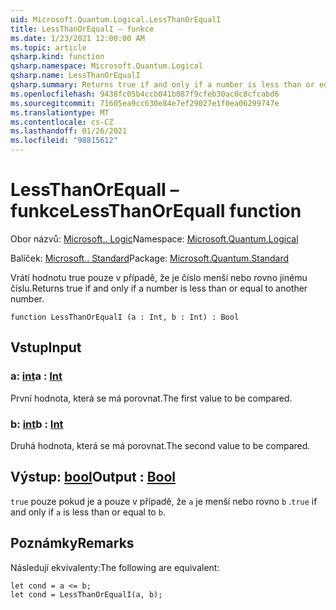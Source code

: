 ```yaml
---
uid: Microsoft.Quantum.Logical.LessThanOrEqualI
title: LessThanOrEqualI – funkce
ms.date: 1/23/2021 12:00:00 AM
ms.topic: article
qsharp.kind: function
qsharp.namespace: Microsoft.Quantum.Logical
qsharp.name: LessThanOrEqualI
qsharp.summary: Returns true if and only if a number is less than or equal to another number.
ms.openlocfilehash: 9438fc05b4ccb041b087f9cfeb30ac0c8cfcabd6
ms.sourcegitcommit: 71605ea9cc630e84e7ef29027e1f0ea06299747e
ms.translationtype: MT
ms.contentlocale: cs-CZ
ms.lasthandoff: 01/26/2021
ms.locfileid: "98815612"
---
```

# <a name="lessthanorequali-function"></a><span data-ttu-id="18e55-102">LessThanOrEqualI – funkce</span><span class="sxs-lookup"><span data-stu-id="18e55-102">LessThanOrEqualI function</span></span>

<span data-ttu-id="18e55-103">Obor názvů: [Microsoft.. Logic](xref:Microsoft.Quantum.Logical)</span><span class="sxs-lookup"><span data-stu-id="18e55-103">Namespace: [Microsoft.Quantum.Logical](xref:Microsoft.Quantum.Logical)</span></span>

<span data-ttu-id="18e55-104">Balíček: [Microsoft.. Standard](https://nuget.org/packages/Microsoft.Quantum.Standard)</span><span class="sxs-lookup"><span data-stu-id="18e55-104">Package: [Microsoft.Quantum.Standard](https://nuget.org/packages/Microsoft.Quantum.Standard)</span></span>


<span data-ttu-id="18e55-105">Vrátí hodnotu true pouze v případě, že je číslo menší nebo rovno jinému číslu.</span><span class="sxs-lookup"><span data-stu-id="18e55-105">Returns true if and only if a number is less than or equal to another number.</span></span>

```qsharp
function LessThanOrEqualI (a : Int, b : Int) : Bool
```


## <a name="input"></a><span data-ttu-id="18e55-106">Vstup</span><span class="sxs-lookup"><span data-stu-id="18e55-106">Input</span></span>

### <a name="a--int"></a><span data-ttu-id="18e55-107">a: [int](xref:microsoft.quantum.lang-ref.int)</span><span class="sxs-lookup"><span data-stu-id="18e55-107">a : [Int](xref:microsoft.quantum.lang-ref.int)</span></span>

<span data-ttu-id="18e55-108">První hodnota, která se má porovnat.</span><span class="sxs-lookup"><span data-stu-id="18e55-108">The first value to be compared.</span></span>


### <a name="b--int"></a><span data-ttu-id="18e55-109">b: [int](xref:microsoft.quantum.lang-ref.int)</span><span class="sxs-lookup"><span data-stu-id="18e55-109">b : [Int](xref:microsoft.quantum.lang-ref.int)</span></span>

<span data-ttu-id="18e55-110">Druhá hodnota, která se má porovnat.</span><span class="sxs-lookup"><span data-stu-id="18e55-110">The second value to be compared.</span></span>



## <a name="output--bool"></a><span data-ttu-id="18e55-111">Výstup: [bool](xref:microsoft.quantum.lang-ref.bool)</span><span class="sxs-lookup"><span data-stu-id="18e55-111">Output : [Bool](xref:microsoft.quantum.lang-ref.bool)</span></span>

<span data-ttu-id="18e55-112">`true` pouze pokud je a pouze v případě, že `a` je menší nebo rovno `b` .</span><span class="sxs-lookup"><span data-stu-id="18e55-112">`true` if and only if `a` is less than or equal to `b`.</span></span>

## <a name="remarks"></a><span data-ttu-id="18e55-113">Poznámky</span><span class="sxs-lookup"><span data-stu-id="18e55-113">Remarks</span></span>

<span data-ttu-id="18e55-114">Následují ekvivalenty:</span><span class="sxs-lookup"><span data-stu-id="18e55-114">The following are equivalent:</span></span>

```qsharp
let cond = a <= b;
let cond = LessThanOrEqualI(a, b);
```